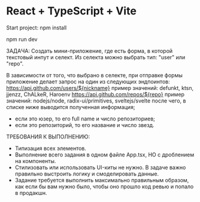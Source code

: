 # React + TypeScript + Vite

Start project:
npm install

npm run dev

ЗАДАЧА:
Создать мини-приложение, где есть форма, в которой текстовый инпут и селект.
Из селекта можно выбрать тип: "user" или "repo".

В зависимости от того, что выбрано в селекте, при отправке формы приложение делает запрос на один из следующих эндпоинтов:
https://api.github.com/users/${nickname} 
пример значений: defunkt, ktsn, jjenzz, ChALkeR, Haroenv
https://api.github.com/repos/${repo}
пример значений: nodejs/node, radix-ui/primitives, sveltejs/svelte
после чего, в списке ниже выводится полученная информация;
- если это юзер, то его full name и число репозиториев;
- если это репозиторий, то его название и число звезд.

ТРЕБОВАНИЯ К ВЫПОЛНЕНИЮ:
- Типизация всех элементов.
- Выполнение всего задания в одном файле App.tsx, НО с дроблением на компоненты.
- Стилизовать или использовать UI-киты не нужно. В задаче важно правильно выстроить логику и смоделировать данные.
- Задание требуется выполнить максимально правильным образом, как если бы вам нужно было, чтобы оно прошло код ревью и попало в продакшн.

